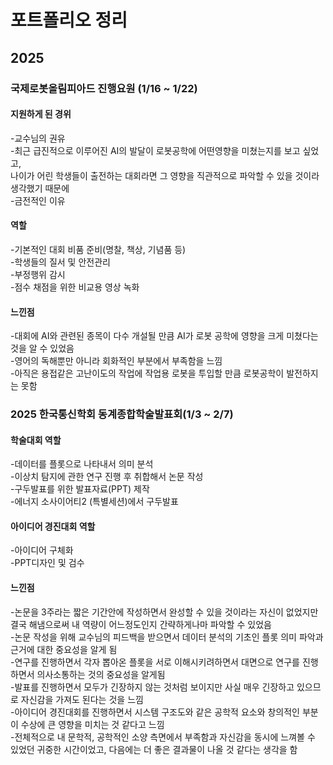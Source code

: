 # 포트폴리오 정리

## 2025

### 국제로봇올림피아드 진행요원 (1/16 ~ 1/22)

#### 지원하게 된 경위
-교수님의 권유<br/> 
-최근 급진적으로 이루어진 AI의 발달이 로봇공학에 어떤영향을 미쳤는지를 보고 싶었고,<br/> 
 나이가 어린 학생들이 출전하는 대회라면 그 영향을 직관적으로 파악할 수 있을 것이라 생각했기 때문에<br/>
 -금전적인 이유

#### 역할
-기본적인 대회 비품 준비(명찰, 책상, 기념품 등)<br/>
-학생들의 질서 및 안전관리<br/>
-부정행위 감시<br/>
-점수 채점을 위한 비교용 영상 녹화

#### 느낀점
-대회에 AI와 관련된 종목이 다수 개설될 만큼 AI가 로봇 공학에 영향을 크게 미쳤다는 것을 알 수 있었음<br/>
-영어의 독해뿐만 아니라 회화적인 부분에서 부족함을 느낌<br/>
-아직은 용접같은 고난이도의 작업에 작업용 로봇을 투입할 만큼 로봇공학이 발전하지는 못함<br/>

### 2025 한국통신학회 동계종합학술발표회(1/3 ~ 2/7)

#### 학술대회 역할
-데이터를 플롯으로 나타내서 의미 분석<br/>
-이상치 탐지에 관한 연구 진행 후 취합해서 논문 작성<br/>
-구두발표를 위한 발표자료(PPT) 제작<br/>
-에너지 소사이어티2 (특별세션)에서 구두발표<br/>

#### 아이디어 경진대회 역할
-아이디어 구체화<br/>
-PPT디자인 및 검수<br/>

#### 느낀점
-논문을 3주라는 짧은 기간안에 작성하면서 완성할 수 있을 것이라는 자신이 없었지만 결국 해냄으로써 내 역량이 어느정도인지 간략하게나마 파악할 수 있었음<br/>
-논문 작성을 위해 교수님의 피드백을 받으면서 데이터 분석의 기초인 플롯 의미 파악과 근거에 대한 중요성을 알게 됨<br/>
-연구를 진행하면서 각자 뽑아온 플롯을 서로 이해시키려하면서 대면으로 연구를 진행하면서 의사소통하는 것의 중요성을 알게됨<br/>
-발표를 진행하면서 모두가 긴장하지 않는 것처럼 보이지만 사실 매우 긴장하고 있으므로 자신감을 가져도 된다는 것을 느낌<br/>
-아이디어 경진대회를 진행하면서 시스템 구조도와 같은 공학적 요소와 창의적인 부분이 수상에 큰 영향을 미치는 것 같다고 느낌<br/>
-전체적으로 내 문학적, 공학적인 소양 측면에서 부족함과 자신감을 동시에 느껴볼 수 있었던 귀중한 시간이었고, 다음에는 더 좋은 결과물이 나올 것 같다는 생각을 함
